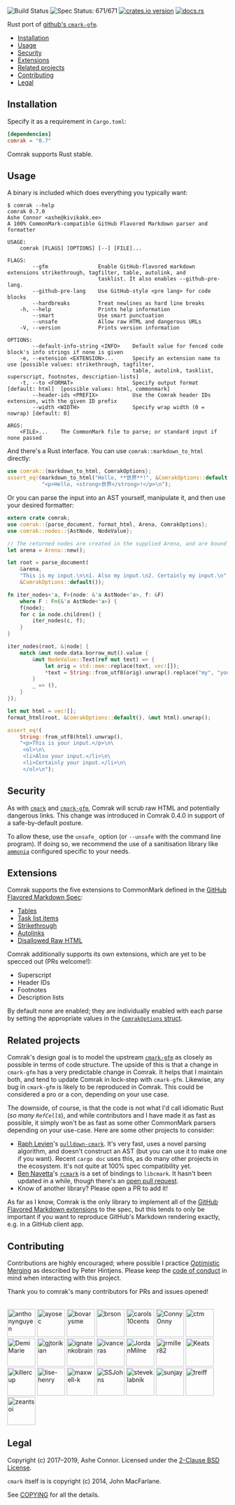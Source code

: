 ![Build Status](https://action-badges.now.sh/kivikakk/comrak) ![Spec
Status: 671/671](https://img.shields.io/badge/specs-671%2F671-brightgreen.svg) [![crates.io
version](https://img.shields.io/crates/v/comrak.svg)](https://crates.io/crates/comrak)
[![docs.rs](https://docs.rs/comrak/badge.svg)](https://docs.rs/comrak)

Rust port of [github's `cmark-gfm`](https://github.com/github/cmark).

  - [Installation](#installation)
  - [Usage](#usage)
  - [Security](#security)
  - [Extensions](#extensions)
  - [Related projects](#related-projects)
  - [Contributing](#contributing)
  - [Legal](#legal)

## Installation

Specify it as a requirement in `Cargo.toml`:

``` toml
[dependencies]
comrak = "0.7"
```

Comrak supports Rust stable.

## Usage

A binary is included which does everything you typically want:

``` console
$ comrak --help
comrak 0.7.0
Ashe Connor <ashe@kivikakk.ee>
A 100% CommonMark-compatible GitHub Flavored Markdown parser and formatter

USAGE:
    comrak [FLAGS] [OPTIONS] [--] [FILE]...

FLAGS:
        --gfm                Enable GitHub-flavored markdown extensions strikethrough, tagfilter, table, autolink, and
                             tasklist. It also enables --github-pre-lang.
        --github-pre-lang    Use GitHub-style <pre lang> for code blocks
        --hardbreaks         Treat newlines as hard line breaks
    -h, --help               Prints help information
        --smart              Use smart punctuation
        --unsafe             Allow raw HTML and dangerous URLs
    -V, --version            Prints version information

OPTIONS:
        --default-info-string <INFO>    Default value for fenced code block's info strings if none is given
    -e, --extension <EXTENSION>...      Specify an extension name to use [possible values: strikethrough, tagfilter,
                                        table, autolink, tasklist, superscript, footnotes, description-lists]
    -t, --to <FORMAT>                   Specify output format [default: html]  [possible values: html, commonmark]
        --header-ids <PREFIX>           Use the Comrak header IDs extension, with the given ID prefix
        --width <WIDTH>                 Specify wrap width (0 = nowrap) [default: 0]

ARGS:
    <FILE>...    The CommonMark file to parse; or standard input if none passed
```

And there's a Rust interface. You can use `comrak::markdown_to_html` directly:

``` rust
use comrak::{markdown_to_html, ComrakOptions};
assert_eq!(markdown_to_html("Hello, **世界**!", &ComrakOptions::default()),
           "<p>Hello, <strong>世界</strong>!</p>\n");
```

Or you can parse the input into an AST yourself, manipulate it, and then use your desired formatter:

``` rust
extern crate comrak;
use comrak::{parse_document, format_html, Arena, ComrakOptions};
use comrak::nodes::{AstNode, NodeValue};

// The returned nodes are created in the supplied Arena, and are bound by its lifetime.
let arena = Arena::new();

let root = parse_document(
    &arena,
    "This is my input.\n\n1. Also my input.\n2. Certainly my input.\n",
    &ComrakOptions::default());

fn iter_nodes<'a, F>(node: &'a AstNode<'a>, f: &F)
    where F : Fn(&'a AstNode<'a>) {
    f(node);
    for c in node.children() {
        iter_nodes(c, f);
    }
}

iter_nodes(root, &|node| {
    match &mut node.data.borrow_mut().value {
        &mut NodeValue::Text(ref mut text) => {
            let orig = std::mem::replace(text, vec![]);
            *text = String::from_utf8(orig).unwrap().replace("my", "your").as_bytes().to_vec();
        }
        _ => (),
    }
});

let mut html = vec![];
format_html(root, &ComrakOptions::default(), &mut html).unwrap();

assert_eq!(
    String::from_utf8(html).unwrap(),
    "<p>This is your input.</p>\n\
     <ol>\n\
     <li>Also your input.</li>\n\
     <li>Certainly your input.</li>\n\
     </ol>\n");
```

## Security

As with [`cmark`](https://github.com/commonmark/cmark) and [`cmark-gfm`](https://github.com/github/cmark-gfm#security),
Comrak will scrub raw HTML and potentially dangerous links. This change was introduced in Comrak 0.4.0 in support of a
safe-by-default posture.

To allow these, use the `unsafe_` option (or `--unsafe` with the command line program). If doing so, we recommend the
use of a sanitisation library like [`ammonia`](https://github.com/notriddle/ammonia) configured specific to your needs.

## Extensions

Comrak supports the five extensions to CommonMark defined in the [GitHub Flavored Markdown
Spec](https://github.github.com/gfm/):

  - [Tables](https://github.github.com/gfm/#tables-extension-)
  - [Task list items](https://github.github.com/gfm/#task-list-items-extension-)
  - [Strikethrough](https://github.github.com/gfm/#strikethrough-extension-)
  - [Autolinks](https://github.github.com/gfm/#autolinks-extension-)
  - [Disallowed Raw HTML](https://github.github.com/gfm/#disallowed-raw-html-extension-)

Comrak additionally supports its own extensions, which are yet to be specced out (PRs welcome\!):

  - Superscript
  - Header IDs
  - Footnotes
  - Description lists

By default none are enabled; they are individually enabled with each parse by setting the appropriate values in the
[`ComrakOptions` struct](https://docs.rs/comrak/newest/comrak/struct.ComrakOptions.html).

## Related projects

Comrak's design goal is to model the upstream [`cmark-gfm`](https://github.com/github/cmark-gfm) as closely as possible
in terms of code structure. The upside of this is that a change in `cmark-gfm` has a very predictable change in Comrak.
It helps that I maintain both, and tend to update Comrak in lock-step with `cmark-gfm`. Likewise, any bug in `cmark-gfm`
is likely to be reproduced in Comrak. This could be considered a pro or a con, depending on your use case.

The downside, of course, is that the code is not what I'd call idiomatic Rust (*so many `RefCell`s*), and while
contributors and I have made it as fast as possible, it simply won't be as fast as some other CommonMark parsers
depending on your use-case. Here are some other projects to consider:

  - [Raph Levien](https://github.com/raphlinus)'s [`pulldown-cmark`](https://github.com/google/pulldown-cmark). It's
    very fast, uses a novel parsing algorithm, and doesn't construct an AST (but you can use it to make one if you
    want). Recent `cargo doc` uses this, as do many other projects in the ecosystem. It's not quite at 100% spec
    compatibility yet.
  - [Ben Navetta](https://github.com/bnavetta)'s [`rcmark`](https://github.com/bnavetta/rcmark) is a set of bindings to
    `libcmark`. It hasn't been updated in a while, though there's an [open pull
    request](https://github.com/bnavetta/rcmark/pull/2).
  - Know of another library? Please open a PR to add it\!

As far as I know, Comrak is the only library to implement all of the [GitHub Flavored Markdown
extensions](https://github.github.com/gfm) to the spec, but this tends to only be important if you want to reproduce
GitHub's Markdown rendering exactly, e.g. in a GitHub client app.

## Contributing

Contributions are highly encouraged; where possible I practice [Optimistic Merging](http://hintjens.com/blog:106) as
described by Peter Hintjens. Please keep the [code of conduct](CODE_OF_CONDUCT.md) in mind when interacting with this
project.

Thank you to comrak's many contributors for PRs and issues opened\!

<table id='contributors'></table><a class='contributors' title='anthonynguyen' href='https://github.com/anthonynguyen'><img width='64' src='https://github.com/anthonynguyen.png' alt='anthonynguyen'></a> <a class='contributors' title='ayosec' href='https://github.com/ayosec'><img width='64' src='https://github.com/ayosec.png' alt='ayosec'></a> <a class='contributors' title='bovarysme' href='https://github.com/bovarysme'><img width='64' src='https://github.com/bovarysme.png' alt='bovarysme'></a> <a class='contributors' title='brson' href='https://github.com/brson'><img width='64' src='https://github.com/brson.png' alt='brson'></a> <a class='contributors' title='carols10cents' href='https://github.com/carols10cents'><img width='64' src='https://github.com/carols10cents.png' alt='carols10cents'></a> <a class='contributors' title='ConnyOnny' href='https://github.com/ConnyOnny'><img width='64' src='https://github.com/ConnyOnny.png' alt='ConnyOnny'></a> <a class='contributors' title='ctm' href='https://github.com/ctm'><img width='64' src='https://github.com/ctm.png' alt='ctm'></a> <a class='contributors' title='DemiMarie' href='https://github.com/DemiMarie'><img width='64' src='https://github.com/DemiMarie.png' alt='DemiMarie'></a> <a class='contributors' title='gjtorikian' href='https://github.com/gjtorikian'><img width='64' src='https://github.com/gjtorikian.png' alt='gjtorikian'></a> <a class='contributors' title='ignatenkobrain' href='https://github.com/ignatenkobrain'><img width='64' src='https://github.com/ignatenkobrain.png' alt='ignatenkobrain'></a> <a class='contributors' title='ivanceras' href='https://github.com/ivanceras'><img width='64' src='https://github.com/ivanceras.png' alt='ivanceras'></a> <a class='contributors' title='JordanMilne' href='https://github.com/JordanMilne'><img width='64' src='https://github.com/JordanMilne.png' alt='JordanMilne'></a> <a class='contributors' title='jrmiller82' href='https://github.com/jrmiller82'><img width='64' src='https://github.com/jrmiller82.png' alt='jrmiller82'></a> <a class='contributors' title='Keats' href='https://github.com/Keats'><img width='64' src='https://github.com/Keats.png' alt='Keats'></a> <a class='contributors' title='killercup' href='https://github.com/killercup'><img width='64' src='https://github.com/killercup.png' alt='killercup'></a> <a class='contributors' title='lise-henry' href='https://github.com/lise-henry'><img width='64' src='https://github.com/lise-henry.png' alt='lise-henry'></a> <a class='contributors' title='maxwell-k' href='https://github.com/maxwell-k'><img width='64' src='https://github.com/maxwell-k.png' alt='maxwell-k'></a> <a class='contributors' title='SSJohns' href='https://github.com/SSJohns'><img width='64' src='https://github.com/SSJohns.png' alt='SSJohns'></a> <a class='contributors' title='steveklabnik' href='https://github.com/steveklabnik'><img width='64' src='https://github.com/steveklabnik.png' alt='steveklabnik'></a> <a class='contributors' title='sunjay' href='https://github.com/sunjay'><img width='64' src='https://github.com/sunjay.png' alt='sunjay'></a> <a class='contributors' title='treiff' href='https://github.com/treiff'><img width='64' src='https://github.com/treiff.png' alt='treiff'></a> <a class='contributors' title='zeantsoi' href='https://github.com/zeantsoi'><img width='64' src='https://github.com/zeantsoi.png' alt='zeantsoi'></a>

## Legal

Copyright (c) 2017–2019, Ashe Connor. Licensed under the [2-Clause BSD
License](https://opensource.org/licenses/BSD-2-Clause).

`cmark` itself is is copyright (c) 2014, John MacFarlane.

See [COPYING](COPYING) for all the details.
